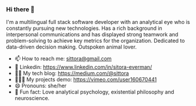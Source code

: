 ### Hi there 👋

I'm a multilingual full stack software developer with an analytical eye who is constantly pursuing new technologies. Has a rich background in interpersonal communications and has displayed strong teamwork and problem-solving to achieve key metrics for the organization. Dedicated to data-driven decision making. Outspoken animal lover.


- 📫 How to reach me: sittora@gmail.com
- 💼 Linkedin: https://www.linkedin.com/in/sitora-everman/
- ✍🏻 My tech blog: https://medium.com/@sittora
- 👩🏻‍💻 My projects demo: https://vimeo.com/user160670441
- 😄 Pronouns: she/her
- 🧠 Fun fact: Love analytical psychology, existential philosophy and neuroscience.

